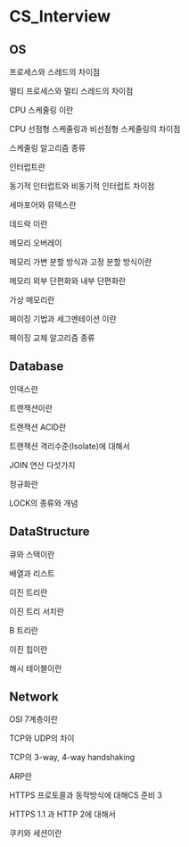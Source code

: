 # CS_Interview
## OS
프로세스와 스레드의 차이점

멀티 프로세스와 멀티 스레드의 차이점

CPU 스케줄링 이란

CPU 선점형 스케줄링과 비선점형 스케줄링의 차이점

스케줄링 알고리즘 종류

인터럽트란

동기적 인터럽트와 비동기적 인터럽트 차이점

세마포어와 뮤텍스란

데드락 이란

메모리 오버레이

메모리 가변 분할 방식과 고정 분할 방식이란

메모리 외부 단편화와 내부 단편화란

가상 메모리란

페이징 기법과 세그멘테이션 이란

페이징 교체 알고리즘 종류

## Database
인덱스란

트랜잭션이란

트랜잭션 ACID란

트랜잭션 격리수준(Isolate)에 대해서

JOIN 연산 다섯가지

정규화란

LOCK의 종류와 개념

## DataStructure
큐와 스택이란

배열과 리스트

이진 트리란

이진 트리 서치란

B 트리란

이진 힙이란

해시 테이블이란

## Network
OSI 7계층이란

TCP와 UDP의 차이

TCP의 3-way, 4-way handshaking

ARP란

HTTPS 프로토콜과 동작방식에 대해CS 준비 3

HTTPS 1.1 과 HTTP 2에 대해서

쿠키와 세션이란
